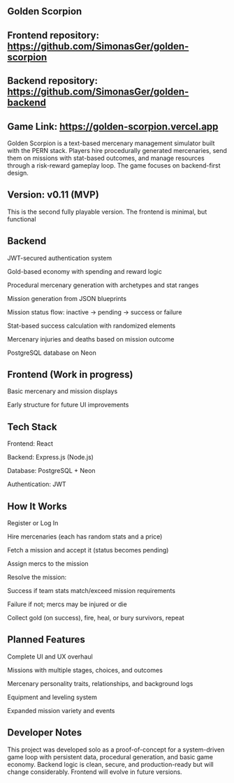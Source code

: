 ## Golden Scorpion ##

## Frontend repository: https://github.com/SimonasGer/golden-scorpion
## Backend repository: https://github.com/SimonasGer/golden-backend
## Game Link: https://golden-scorpion.vercel.app

Golden Scorpion is a text-based mercenary management simulator built with the PERN stack. Players hire procedurally generated mercenaries, send them on missions with stat-based outcomes, and manage resources through a risk-reward gameplay loop. The game focuses on backend-first design.

## Version: v0.11 (MVP) ##
This is the second fully playable version. The frontend is minimal, but functional

## Backend

JWT-secured authentication system

Gold-based economy with spending and reward logic

Procedural mercenary generation with archetypes and stat ranges

Mission generation from JSON blueprints

Mission status flow: inactive → pending → success or failure

Stat-based success calculation with randomized elements

Mercenary injuries and deaths based on mission outcome

PostgreSQL database on Neon

## Frontend (Work in progress)

Basic mercenary and mission displays

Early structure for future UI improvements

## Tech Stack ##

Frontend: React

Backend: Express.js (Node.js)

Database: PostgreSQL + Neon

Authentication: JWT

## How It Works ##

Register or Log In

Hire mercenaries (each has random stats and a price)

Fetch a mission and accept it (status becomes pending)

Assign mercs to the mission

Resolve the mission:

Success if team stats match/exceed mission requirements

Failure if not; mercs may be injured or die

Collect gold (on success), fire, heal, or bury survivors, repeat

## Planned Features ##

Complete UI and UX overhaul

Missions with multiple stages, choices, and outcomes

Mercenary personality traits, relationships, and background logs

Equipment and leveling system

Expanded mission variety and events

## Developer Notes ##

This project was developed solo  as a proof-of-concept for a system-driven game loop with persistent data, procedural generation, and basic game economy. Backend logic is clean, secure, and production-ready but will change considerably. Frontend will evolve in future versions.